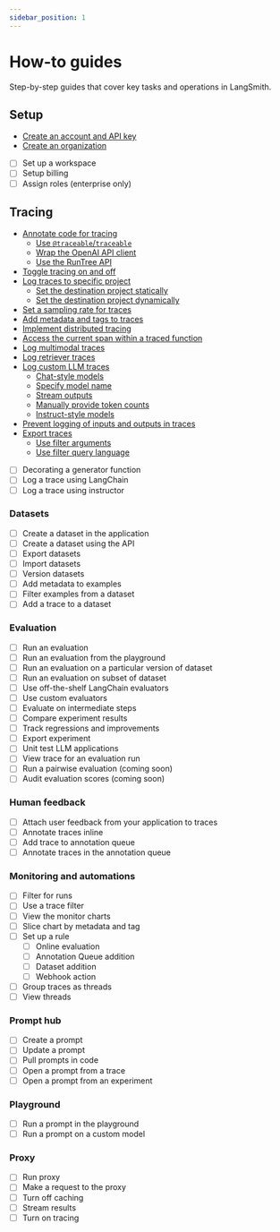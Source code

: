 ```yaml
---
sidebar_position: 1
---
```


# How-to guides

Step-by-step guides that cover key tasks and operations in LangSmith.

## Setup

- [Create an account and API key](./how_to_guides/setup/create_account_api_key)
- [Create an organization](./how_to_guides/setup/create_organization)
- [ ] Set up a workspace
- [ ] Setup billing
- [ ] Assign roles (enterprise only)

## Tracing

- [Annotate code for tracing](./how_to_guides/tracing/annotate_code)
  - [Use `@traceable`/`traceable`](./how_to_guides/tracing/annotate_code#use-traceable--traceable)
  - [Wrap the OpenAI API client](./how_to_guides/tracing/annotate_code#wrap-the-openai-client)
  - [Use the RunTree API](./how_to_guides/tracing/annotate_code#use-the-runtree-api)
- [Toggle tracing on and off](./how_to_guides/tracing/toggle_tracing)
- [Log traces to specific project](./how_to_guides/tracing/log_traces_to_project)
  - [Set the destination project statically](./how_to_guides/tracing/log_traces_to_project#set-the-destination-project-statically)
  - [Set the destination project dynamically](./how_to_guides/tracing/log_traces_to_project#set-the-destination-project-dynamically)
- [Set a sampling rate for traces](./how_to_guides/tracing/sample_traces)
- [Add metadata and tags to traces](./how_to_guides/tracing/add_metadata_tags)
- [Implement distributed tracing](./how_to_guides/tracing/distributed_tracing)
- [Access the current span within a traced function](./how_to_guides/tracing/access_current_span)
- [Log multimodal traces](./how_to_guides/tracing/log_multimodal_traces)
- [Log retriever traces](./how_to_guides/tracing/log_retriever_trace)
- [Log custom LLM traces](./how_to_guides/tracing/log_llm_trace)
  - [Chat-style models](./how_to_guides/tracing/log_llm_trace#chat-style-models)
  - [Specify model name](./how_to_guides/tracing/log_llm_trace#specify-model-name)
  - [Stream outputs](./how_to_guides/tracing/log_llm_trace#stream-outputs)
  - [Manually provide token counts](./how_to_guides/tracing/log_llm_trace#manually-provide-token-counts)
  - [Instruct-style models](./how_to_guides/tracing/log_llm_trace#instruct-style-models)
- [Prevent logging of inputs and outputs in traces](./how_to_guides/tracing/mask_inputs_outputs)
- [Export traces](./how_to_guides/tracing/export_traces)
  - [Use filter arguments](./how_to_guides/tracing/export_traces#use-filter-arguments)
  - [Use filter query language](./how_to_guides/tracing/export_traces#use-filter-query-language)

* [ ] Decorating a generator function
* [ ] Log a trace using LangChain
* [ ] Log a trace using instructor

### Datasets

- [ ] Create a dataset in the application
- [ ] Create a dataset using the API
- [ ] Export datasets
- [ ] Import datasets
- [ ] Version datasets
- [ ] Add metadata to examples
- [ ] Filter examples from a dataset
- [ ] Add a trace to a dataset

### Evaluation

- [ ] Run an evaluation
- [ ] Run an evaluation from the playground
- [ ] Run an evaluation on a particular version of dataset
- [ ] Run an evaluation on subset of dataset
- [ ] Use off-the-shelf LangChain evaluators
- [ ] Use custom evaluators
- [ ] Evaluate on intermediate steps
- [ ] Compare experiment results
- [ ] Track regressions and improvements
- [ ] Export experiment
- [ ] Unit test LLM applications
- [ ] View trace for an evaluation run
- [ ] Run a pairwise evaluation (coming soon)
- [ ] Audit evaluation scores (coming soon)

### Human feedback

- [ ] Attach user feedback from your application to traces
- [ ] Annotate traces inline
- [ ] Add trace to annotation queue
- [ ] Annotate traces in the annotation queue

### Monitoring and automations

- [ ] Filter for runs
- [ ] Use a trace filter
- [ ] View the monitor charts
- [ ] Slice chart by metadata and tag
- [ ] Set up a rule
  - [ ] Online evaluation
  - [ ] Annotation Queue addition
  - [ ] Dataset addition
  - [ ] Webhook action
- [ ] Group traces as threads
- [ ] View threads

### Prompt hub

- [ ] Create a prompt
- [ ] Update a prompt
- [ ] Pull prompts in code
- [ ] Open a prompt from a trace
- [ ] Open a prompt from an experiment

### Playground

- [ ] Run a prompt in the playground
- [ ] Run a prompt on a custom model

### Proxy

- [ ] Run proxy
- [ ] Make a request to the proxy
- [ ] Turn off caching
- [ ] Stream results
- [ ] Turn on tracing
